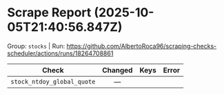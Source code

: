 # Scrape Report (2025-10-05T21:40:56.847Z)

Group: `stocks`  |  Run: https://github.com/AlbertoRoca96/scraping-checks-scheduler/actions/runs/18264708861

| Check | Changed | Keys | Error |
|---|:---:|:--|:--|
| `stock_ntdoy_global_quote` | — |  |  |
